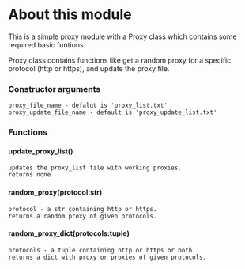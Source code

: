 # About this module

This is a simple proxy module with a Proxy class which contains some required basic funtions.

Proxy class contains functions like get a random proxy for a specific protocol (http or https), and update the proxy file.

### Constructor arguments

    proxy_file_name - defalut is 'proxy_list.txt'
    proxy_update_file_name - default is 'proxy_update_list.txt'

### Functions

#### update_proxy_list()

    updates the proxy_list file with working proxies.
    returns none
    
#### random_proxy(protocol:str)

    protocol - a str containing http or https.
    returns a random proxy of given protocols.

#### random_proxy_dict(protocols:tuple)

    protocols - a tuple containing http or https or both.
    returns a dict with proxy or proxies of given protocols.
